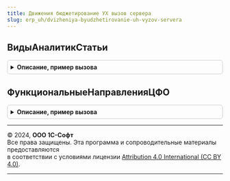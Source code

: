 ```yaml
---
title: Движения бюджетирование УХ вызов сервера
slug: erp_uh/dvizheniya-byudzhetirovanie-uh-vyzov-servera
---
```



## ВидыАналитикСтатьи
<details style="margin: 1em 0; padding: 0.5em; border: 1px solid #ccc; border-radius: 6px;">

<summary style="font-weight: bold; cursor: pointer;">Описание, пример вызова</summary>

```bsl
// Функция возвращает структуру видов аналитик статьи бюджета.
//
// Параметры:
//  СтатьяБюджета	 - 	 СправочникСсылка.СтатьиДвиженияДенежныхСредств, СправочникСсылка.СтатьиДоходовИРасходов,
// СправочникСсылка.СтатьиДвиженияРесурсов- статья бюджета, для которой необходимо получить аналитики
//  ТолькоЛимитируемыеАналитики - Булево - Если Истина, то возвращаются только лимитируемые аналитики. Значение по умолчанию Ложь
//
// Возвращаемое значение:
//  Структура - Структура, содержащая виды аналитик.
//
Функция ВидыАналитикСтатьи(СтатьяБюджета, ТолькоЛимитируемыеАналитики = Ложь) Экспорт
```

Пример вызова
```bsl
Результат = ДвиженияБюджетированиеУХВызовСервера.ВидыАналитикСтатьи(СтатьяБюджета, ТолькоЛимитируемыеАналитики);
```
</details>

## ФункциональныеНаправленияЦФО
<details style="margin: 1em 0; padding: 0.5em; border: 1px solid #ccc; border-radius: 6px;">

<summary style="font-weight: bold; cursor: pointer;">Описание, пример вызова</summary>

```bsl

// Функция возвращает Функциональные направления, статьи которых доступны для данного ЦФО.
//
// Параметры:
//  ЦФО	 - 	СправочникСсылка.Организации - ЦФО, для которого определяются функциональные направления.
//
// Возвращаемое значение:
//  Массив - массив элементов
//
Функция ФункциональныеНаправленияЦФО(Знач ЦФО) Экспорт
```

Пример вызова
```bsl
Результат = ДвиженияБюджетированиеУХВызовСервера.ФункциональныеНаправленияЦФО(ЦФО) 
```
</details>

---

© 2024, **ООО 1С-Софт**  
Все права защищены. Эта программа и сопроводительные материалы предоставляются  
в соответствии с условиями лицензии [Attribution 4.0 International (CC BY 4.0)](https://creativecommons.org/licenses/by/4.0/legalcode).

---
